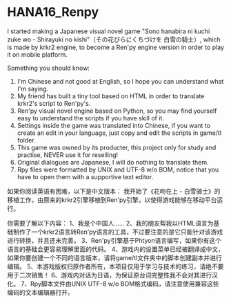 # HANA16_Renpy
I started making a Japanese visual novel game "Sono hanabira ni kuchi zuke wo - Shirayuki no kishi"（その花びらにくちづけを 白雪の騎士）, 
which is made by krkr2 engine, to become a Ren'py engine version in order to play it on mobile platform.

Something you should know:
1. I'm Chinese and not good at English, so I hope you can understand what I'm saying.
2. My friend has built a tiny tool based on HTML in order to translate krkr2's script to Ren'py's.
3. Ren'py visual novel engine based on Python, so you may find yourself easy to understand the scripts if you have skill of it.
4. Settings inside the game was translated into Chinese, if you want to create an edit in your language, just copy and edit the scripts in game/tl folder.
5. This game was owned by its producter, this project only for study and practise, NEVER use it for reselling!
6. Original dialogues are Japanese, I will do nothing to translate them.
7. Rpy files were formatted by UNIX and UTF-8 w/o BOM, notice that you have to open them with a supportive text editor.

如果你阅读英语有困难，以下是中文版本：
我开始了《花吻在上 - 白雪骑士》的移植工作，由原来的krkr2引擎移植到Ren'py引擎，以使得游戏能够在移动平台运行。

你需要了解以下内容：
1、我是个中国人……
2、我的朋友帮我以HTML语言为基础制作了一个krkr2语言转Ren'py语言的工具，不过要注意的是它只能针对该游戏进行转换，并且还未完善。
3、Ren'py引擎基于Phtyon语言编写，如果你有这个语言的基础会更容易理解里面的代码。
4、游戏内的设置菜单已经被翻译成中文，如果你要创建一个不同的语言版本，请将game/tl文件夹中的脚本创建副本并进行编辑。
5、本游戏版权归原作者所有，本项目仅用于学习与技术的练习，请绝不要用于二次销售！
6、游戏内对话为日语，为保证原台词完整性我不会对其进行汉化。
7、Rpy脚本文件由UNIX UTF-8 w/o BOM格式编码，请注意使用兼容这些编码的文本编辑器打开。